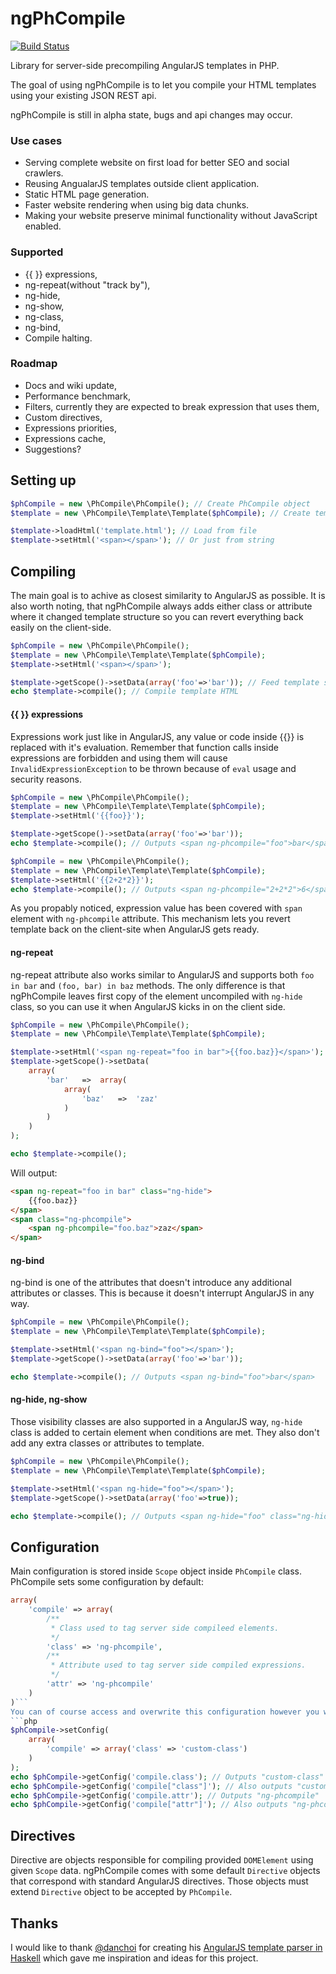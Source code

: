 # ngPhCompile
[![Build Status](https://travis-ci.org/krzksz/ngPhCompile.svg?branch=master)](https://travis-ci.org/krzksz/ngPhCompile)

Library for server-side precompiling AngularJS templates in PHP.

The goal of using ngPhCompile is to let you compile your HTML templates using your existing JSON REST api.

ngPhCompile is still in alpha state, bugs and api changes may occur.

### Use cases
* Serving complete website on first load for better SEO and social crawlers.
* Reusing AngualarJS templates outside client application.
* Static HTML page generation.
* Faster website rendering when using big data chunks.
* Making your website preserve minimal functionality without JavaScript enabled.

### Supported
* {{ }} expressions,
* ng-repeat(without "track by"),
* ng-hide,
* ng-show,
* ng-class,
* ng-bind,
* Compile halting.

### Roadmap
* Docs and wiki update,
* Performance benchmark,
* Filters, currently they are expected to break expression that uses them,
* Custom directives,
* Expressions priorities,
* Expressions cache,
* Suggestions?

## Setting up 
```php
$phCompile = new \PhCompile\PhCompile(); // Create PhCompile object
$template = new \PhCompile\Template\Template($phCompile); // Create template

$template->loadHtml('template.html'); // Load from file
$template->setHtml('<span></span>'); // Or just from string
```

## Compiling
The main goal is to achive as closest similarity to AngularJS as possible. It is also worth noting, that ngPhCompile always adds either class or attribute where it changed template structure so you can revert everything back easily on the client-side.
```php
$phCompile = new \PhCompile\PhCompile();
$template = new \PhCompile\Template\Template($phCompile);
$template->setHtml('<span></span>');

$template->getScope()->setData(array('foo'=>'bar')); // Feed template scope with data
echo $template->compile(); // Compile template HTML
```

#### {{ }} expressions
Expressions work just like in AngularJS, any value or code inside {{}} is replaced with it's evaluation. Remember that function calls inside expressions are forbidden and using them will cause `InvalidExpressionException` to be thrown because of `eval` usage and security reasons.
```php
$phCompile = new \PhCompile\PhCompile();
$template = new \PhCompile\Template\Template($phCompile);
$template->setHtml('{{foo}}');

$template->getScope()->setData(array('foo'=>'bar'));
echo $template->compile(); // Outputs <span ng-phcompile="foo">bar</span>
```
```php
$phCompile = new \PhCompile\PhCompile();
$template = new \PhCompile\Template\Template($phCompile);
$template->setHtml('{{2+2*2}}');
echo $template->compile(); // Outputs <span ng-phcompile="2+2*2">6</span>
```
As you propably noticed, expression value has been covered with `span` element with `ng-phcompile` attribute. This mechanism lets you revert template back on the client-site when AngularJS gets ready.
#### ng-repeat
ng-repeat attribute also works similar to AngularJS and supports both `foo in bar` and `(foo, bar) in baz` methods. The only difference is that ngPhCompile leaves first copy of the element uncompiled with `ng-hide` class, so you can use it when AngularJS kicks in on the client side.

```php
$phCompile = new \PhCompile\PhCompile();
$template = new \PhCompile\Template\Template($phCompile);

$template->setHtml('<span ng-repeat="foo in bar">{{foo.baz}}</span>');
$template->getScope()->setData(
	array(
    	'bar'   =>  array(
        	array(
            	'baz'   =>  'zaz'
            )
        )
	)
);

echo $template->compile();
```
Will output:
```html
<span ng-repeat="foo in bar" class="ng-hide">
	{{foo.baz}}
</span>
<span class="ng-phcompile">
	<span ng-phcompile="foo.baz">zaz</span>
</span>
```
#### ng-bind
ng-bind is one of the attributes that doesn't introduce any additional attributes or classes. This is because it doesn't interrupt AngularJS in any way.

```php
$phCompile = new \PhCompile\PhCompile();
$template = new \PhCompile\Template\Template($phCompile);

$template->setHtml('<span ng-bind="foo"></span>');
$template->getScope()->setData(array('foo'=>'bar'));

echo $template->compile(); // Outputs <span ng-bind="foo">bar</span>
```
#### ng-hide, ng-show
Those visibility classes are also supported in a AngularJS way, `ng-hide` class is added to certain element when conditions are met. They also don't add any extra classes or attributes to template.

```php
$phCompile = new \PhCompile\PhCompile();
$template = new \PhCompile\Template\Template($phCompile);

$template->setHtml('<span ng-hide="foo"></span>');
$template->getScope()->setData(array('foo'=>true));

echo $template->compile(); // Outputs <span ng-hide="foo" class="ng-hide">bar</span>
```
## Configuration

Main configuration is stored inside `Scope` object inside `PhCompile` class.
PhCompile sets some configuration by default:
```php
array(
	'compile' => array(
        /**
         * Class used to tag server side compileed elements.
         */
        'class' => 'ng-phcompile',
        /**
         * Attribute used to tag server side compiled expressions.
         */
        'attr' => 'ng-phcompile'
  	)
)```
You can of course access and overwrite this configuration however you want:
```php
$phCompile->setConfig(
    array(
        'compile' => array('class' => 'custom-class')
    )
);
echo $phCompile->getConfig('compile.class'); // Outputs "custom-class"
echo $phCompile->getConfig('compile["class"]'); // Also outputs "custom-class"
echo $phCompile->getConfig('compile.attr'); // Outputs "ng-phcompile"
echo $phCompile->getConfig('compile["attr"]'); // Also outputs "ng-phcompile"
```

## Directives
Directive are objects responsible for compiling provided `DOMElement` using given `Scope` data. ngPhCompile comes with some default `Directive` objects that correspond with standard AngularJS directives. Those objects must extend `Directive` object to be accepted by `PhCompile`.


## Thanks
I would like to thank [@danchoi](https://github.com/danchoi) for creating his [AngularJS template parser in Haskell](https://github.com/danchoi/ngrender) which gave me inspiration and ideas for this project.
